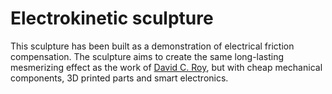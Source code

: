 # Electrokinetic sculpture
This sculpture has been built as a demonstration of electrical friction compensation. The sculpture aims to create the same long-lasting mesmerizing effect as the work of [David C. Roy](https://www.woodthatworks.com/), but with cheap mechanical components, 3D printed parts and smart electronics.
